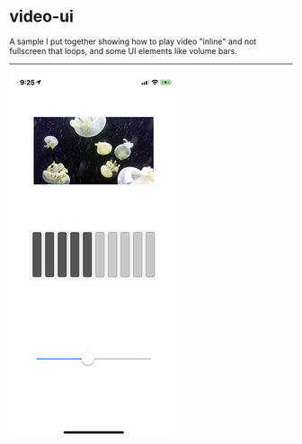 # video-ui
A sample I put together showing how to play video "inline" and not fullscreen that loops, and some UI elements like volume bars.

----

![header](./vidApp.png)
